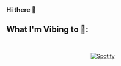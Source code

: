 ### Hi there 👋
## What I'm Vibing to 🎵:

&nbsp;<div align="center">
  [![Spotify](https://https://spotify-status-git-main-aryan-pandits-projects-fdc81746.vercel.app//api/spotify?background_color=0d1117&border_color=ffffff)](https://open.spotify.com/user/313lguacxvx77i5fu7w4mat4x4p4)
</div>
